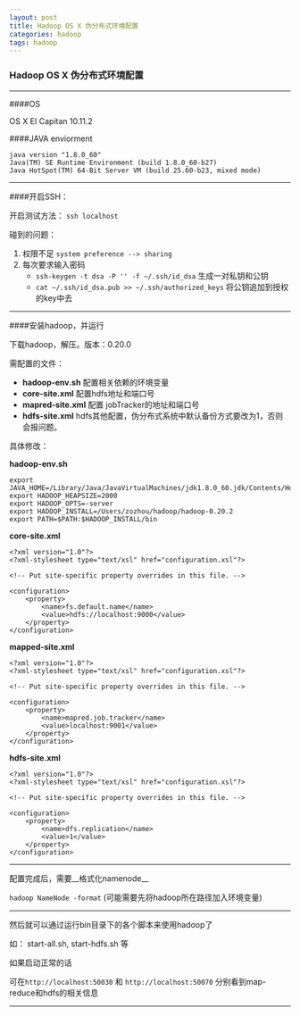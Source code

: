 ```yaml
---
layout: post
title: Hadoop OS X 伪分布式环境配置
categories: hadoop
tags: hadoop
---
```


###  Hadoop OS X 伪分布式环境配置

---

####OS

OS X EI Capitan 10.11.2

####JAVA enviorment

    java version "1.8.0_60"
    Java(TM) SE Runtime Environment (build 1.8.0_60-b27)
    Java HotSpot(TM) 64-Bit Server VM (build 25.60-b23, mixed mode)

---

####开启SSH：

开启测试方法： `ssh localhost`

碰到的问题：

1. 权限不足  `system preference --> sharing`
2. 每次要求输入密码
    - `ssh-keygen -t dsa -P '' -f ~/.ssh/id_dsa` 生成一对私钥和公钥
    - `cat ~/.ssh/id_dsa.pub >> ~/.ssh/authorized_keys` 将公钥追加到授权的key中去

---

####安装hadoop，并运行

下载hadoop，解压。版本：0.20.0


需配置的文件：

- __hadoop-env.sh__        配置相关依赖的环境变量
- __core-site.xml__        配置hdfs地址和端口号
- __mapred-site.xml__      配置 jobTracker的地址和端口号
- __hdfs-site.xml__        hdfs其他配置，伪分布式系统中默认备份方式要改为1，否则会报问题。

具体修改：

__hadoop-env.sh__

    export JAVA_HOME=/Library/Java/JavaVirtualMachines/jdk1.8.0_60.jdk/Contents/Home
    export HADOOP_HEAPSIZE=2000
    export HADOOP_OPTS=-server
    export HADOOP_INSTALL=/Users/zozhou/hadoop/hadoop-0.20.2
    export PATH=$PATH:$HADOOP_INSTALL/bin

__core-site.xml__

    <?xml version="1.0"?>
    <?xml-stylesheet type="text/xsl" href="configuration.xsl"?>

    <!-- Put site-specific property overrides in this file. -->

    <configuration>
        <property>
            <name>fs.default.name</name>
            <value>hdfs://localhost:9000</value>
        </property>
    </configuration>

__mapped-site.xml__

    <?xml version="1.0"?>
    <?xml-stylesheet type="text/xsl" href="configuration.xsl"?>
    
    <!-- Put site-specific property overrides in this file. -->
    
    <configuration>
        <property>
            <name>mapred.job.tracker</name>
            <value>localhost:9001</value>
        </property>
    </configuration>

__hdfs-site.xml__

    <?xml version="1.0"?>
    <?xml-stylesheet type="text/xsl" href="configuration.xsl"?>
    
    <!-- Put site-specific property overrides in this file. -->
    
    <configuration>
        <property>
            <name>dfs.replication</name>
            <value>1</value>
        </property>
    </configuration>

---

配置完成后，需要__格式化namenode__

`hadoop NameNode -format`  (可能需要先将hadoop所在路径加入环境变量)

---
然后就可以通过运行bin目录下的各个脚本来使用hadoop了

如： start-all.sh, start-hdfs.sh 等

如果启动正常的话

可在`http://localhost:50030` 和 `http://localhost:50070` 分别看到map-reduce和hdfs的相关信息

---




